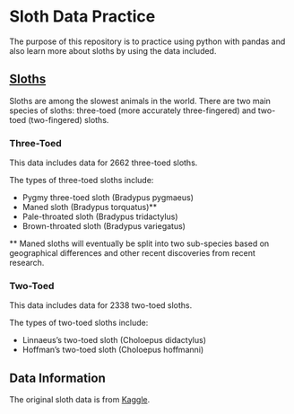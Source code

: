 # **Sloth Data Practice**

The purpose of this repository is to practice using python with pandas and also learn more about sloths by using the data included. 

## [**Sloths**](https://en.wikipedia.org/wiki/Sloth)

Sloths are among the slowest animals in the world. There are two main species of sloths: three-toed (more accurately three-fingered) and two-toed (two-fingered) sloths. 

### **Three-Toed**

This data includes data for 2662 three-toed sloths.

The types of three-toed sloths include: 
* Pygmy three-toed sloth (Bradypus pygmaeus)
* Maned sloth (Bradypus torquatus)** 
* Pale-throated sloth (Bradypus tridactylus)
* Brown-throated sloth (Bradypus variegatus)

** Maned sloths will eventually be split into two sub-species based on geographical differences and other recent discoveries from recent research. 

### **Two-Toed**

This data includes data for 2338 two-toed sloths. 

The types of two-toed sloths include: 
* Linnaeus’s two-toed sloth (Choloepus didactylus)
* Hoffman’s two-toed sloth (Choloepus hoffmanni)



## **Data Information**
The original sloth data is from 
[Kaggle](https://www.kaggle.com/datasets/bertiemackie/sloth-species).
